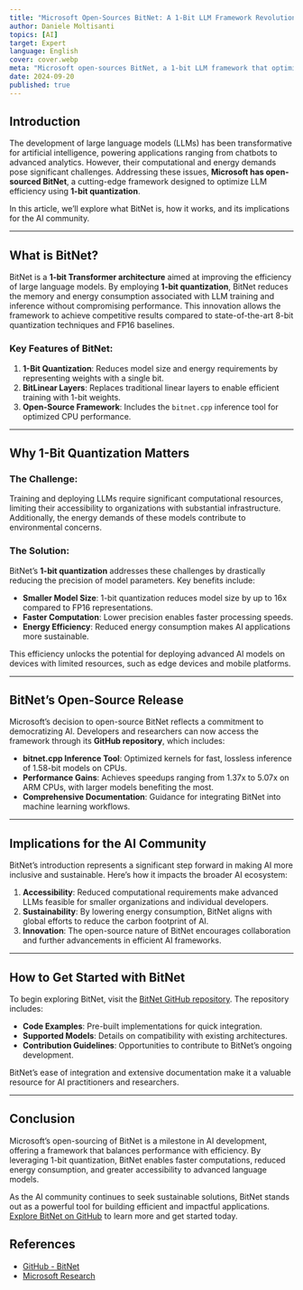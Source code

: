 ```yaml
---
title: "Microsoft Open-Sources BitNet: A 1-Bit LLM Framework Revolutionizing AI Efficiency"
author: Daniele Moltisanti
topics: [AI]
target: Expert
language: English
cover: cover.webp
meta: "Microsoft open-sources BitNet, a 1-bit LLM framework that optimizes AI efficiency by reducing memory and energy demands. Learn how BitNet is transforming large language models"
date: 2024-09-20
published: true
---
```




## Introduction

The development of large language models (LLMs) has been transformative for artificial intelligence, powering applications ranging from chatbots to advanced analytics. However, their computational and energy demands pose significant challenges. Addressing these issues, **Microsoft has open-sourced BitNet**, a cutting-edge framework designed to optimize LLM efficiency using **1-bit quantization**.

In this article, we’ll explore what BitNet is, how it works, and its implications for the AI community.

---

## What is BitNet?

BitNet is a **1-bit Transformer architecture** aimed at improving the efficiency of large language models. By employing **1-bit quantization**, BitNet reduces the memory and energy consumption associated with LLM training and inference without compromising performance. This innovation allows the framework to achieve competitive results compared to state-of-the-art 8-bit quantization techniques and FP16 baselines.

### Key Features of BitNet:
1. **1-Bit Quantization**: Reduces model size and energy requirements by representing weights with a single bit.
2. **BitLinear Layers**: Replaces traditional linear layers to enable efficient training with 1-bit weights.
3. **Open-Source Framework**: Includes the `bitnet.cpp` inference tool for optimized CPU performance.



---

## Why 1-Bit Quantization Matters

### The Challenge:
Training and deploying LLMs require significant computational resources, limiting their accessibility to organizations with substantial infrastructure. Additionally, the energy demands of these models contribute to environmental concerns.

### The Solution:
BitNet’s **1-bit quantization** addresses these challenges by drastically reducing the precision of model parameters. Key benefits include:
- **Smaller Model Size**: 1-bit quantization reduces model size by up to 16x compared to FP16 representations.
- **Faster Computation**: Lower precision enables faster processing speeds.
- **Energy Efficiency**: Reduced energy consumption makes AI applications more sustainable.

This efficiency unlocks the potential for deploying advanced AI models on devices with limited resources, such as edge devices and mobile platforms.

---

## BitNet’s Open-Source Release

Microsoft’s decision to open-source BitNet reflects a commitment to democratizing AI. Developers and researchers can now access the framework through its **GitHub repository**, which includes:
- **bitnet.cpp Inference Tool**: Optimized kernels for fast, lossless inference of 1.58-bit models on CPUs.
- **Performance Gains**: Achieves speedups ranging from 1.37x to 5.07x on ARM CPUs, with larger models benefiting the most.
- **Comprehensive Documentation**: Guidance for integrating BitNet into machine learning workflows.


---

## Implications for the AI Community

BitNet’s introduction represents a significant step forward in making AI more inclusive and sustainable. Here’s how it impacts the broader AI ecosystem:

1. **Accessibility**: Reduced computational requirements make advanced LLMs feasible for smaller organizations and individual developers.
2. **Sustainability**: By lowering energy consumption, BitNet aligns with global efforts to reduce the carbon footprint of AI.
3. **Innovation**: The open-source nature of BitNet encourages collaboration and further advancements in efficient AI frameworks.

---

## How to Get Started with BitNet

To begin exploring BitNet, visit the [BitNet GitHub repository](https://github.com/microsoft/BitNet). The repository includes:
- **Code Examples**: Pre-built implementations for quick integration.
- **Supported Models**: Details on compatibility with existing architectures.
- **Contribution Guidelines**: Opportunities to contribute to BitNet’s ongoing development.

BitNet’s ease of integration and extensive documentation make it a valuable resource for AI practitioners and researchers.

---

## Conclusion

Microsoft’s open-sourcing of BitNet is a milestone in AI development, offering a framework that balances performance with efficiency. By leveraging 1-bit quantization, BitNet enables faster computations, reduced energy consumption, and greater accessibility to advanced language models.

As the AI community continues to seek sustainable solutions, BitNet stands out as a powerful tool for building efficient and impactful applications. [Explore BitNet on GitHub](https://github.com/microsoft/BitNet) to learn more and get started today.



## References

- [GitHub - BitNet](https://github.com/microsoft/BitNet)
- [Microsoft Research](https://www.microsoft.com/en-us/research/publication/bitnet-scaling-1-bit-transformers-for-large-language-models/)
